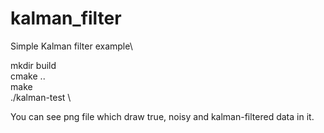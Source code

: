 # kalman_filter
Simple Kalman filter example\

mkdir build \
cmake .. \
make \
./kalman-test \

You can see png file which draw true, noisy and kalman-filtered data in it. 


